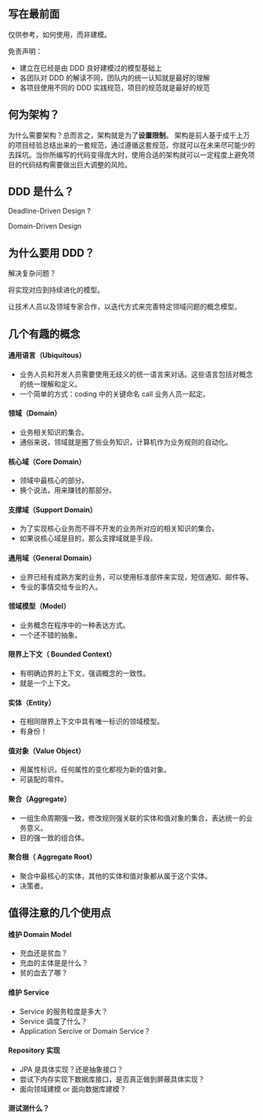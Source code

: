 ## 写在最前面
仅供参考，如何使用，而非建模。

免责声明：
- 建立在已经是由 DDD 良好建模过的模型基础上
- 各团队对 DDD 的解读不同，团队内的统一认知就是最好的理解
- 各项目使用不同的 DDD 实践规范，项目的规范就是最好的规范

## 何为架构？
为什么需要架构？总而言之，架构就是为了**设置限制**。
架构是前人基于成千上万的项目经验总结出来的一套规范，通过遵循这套规范，你就可以在未来尽可能少的去踩坑。当你所编写的代码变得庞大时，使用合适的架构就可以一定程度上避免项目的代码结构需要做出巨大调整的风险。

## DDD 是什么？
Deadline-Driven Design ?

Domain-Driven Design

## 为什么要用 DDD？
解决复杂问题？

将实现对应到持续进化的模型。

让技术人员以及领域专家合作，以迭代方式来完善特定领域问题的概念模型。

## 几个有趣的概念
#### 通用语言（Ubiquitous）
- 业务人员和开发人员需要使用无歧义的统一语言来对话。这些语言包括对概念的统一理解和定义。
- 一个简单的方式：coding 中的关键命名 call 业务人员一起定。

#### 领域（Domain）
- 业务相关知识的集合。
- 通俗来说，领域就是圈了些业务知识，计算机作为业务规则的自动化。

#### 核心域（Core Domain）
- 领域中最核心的部分。
- 换个说法，用来赚钱的那部分。

#### 支撑域（Support Domain）
- 为了实现核心业务而不得不开发的业务所对应的相关知识的集合。
- 如果说核心域是目的，那么支撑域就是手段。

#### 通用域（General Domain）
- 业界已经有成熟方案的业务，可以使用标准部件来实现，短信通知、邮件等。
- 专业的事情交给专业的人。

#### 领域模型（Model）
- 业务概念在程序中的一种表达方式。
- 一个还不错的抽象。

#### 限界上下文（ Bounded Context）
- 有明确边界的上下文，强调概念的一致性。
- 就是一个上下文。

#### 实体（Entity）
- 在相同限界上下文中具有唯一标识的领域模型。
- 有身份！

#### 值对象（Value Object）
- 用属性标识，任何属性的变化都视为新的值对象。
- 可装配的零件。

#### 聚合（Aggregate）
- 一组生命周期强一致，修改规则强关联的实体和值对象的集合，表达统一的业务意义。
- 目的强一致的组合体。

#### 聚合根（ Aggregate Root）
- 聚合中最核心的实体，其他的实体和值对象都从属于这个实体。
- 决策者。

## 值得注意的几个使用点
#### 维护 Domain Model
- 充血还是贫血？
- 充血的主体是是什么？
- 贫的血去了哪？

#### 维护 Service
- Service 的服务粒度是多大？
- Service 调度了什么？
- Application Sercive or Domain Service？

#### Repository 实现
- JPA 是具体实现？还是抽象接口？
- 尝试下内存实现下数据库接口，是否真正做到屏蔽具体实现？
- 面向领域建模 or 面向数据库建模？

#### 测试测什么？

